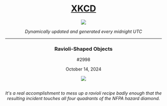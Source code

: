 
<h1 align="center"><a href="https://xkcd.com">XKCD</a></h1>
<div align="center">
    <img src="https://img.shields.io/github/last-commit/ShashashankThakur/XKCD?label=last%20updated" />
</div>

<p align="center"><i>Dynamically updated and generated every midnight UTC</i></p>
<hr>
<div align="center">
    <h3><strong>Ravioli-Shaped Objects</strong></h3>
    <p>#2998</p>
    <p>October 14, 2024</p>
    <img src="https://imgs.xkcd.com/comics/ravioli_shaped_objects.png">
    <br></br>
    <p><i>It's a real accomplishment to mess up a ravioli recipe badly enough that the resulting incident touches all four quadrants of the NFPA hazard diamond.</i></p>
</div>
